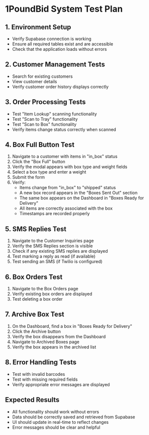 # 1PoundBid System Test Plan

## 1. Environment Setup
- Verify Supabase connection is working
- Ensure all required tables exist and are accessible
- Check that the application loads without errors

## 2. Customer Management Tests
- Search for existing customers
- View customer details
- Verify customer order history displays correctly

## 3. Order Processing Tests
- Test "Item Lookup" scanning functionality
- Test "Scan to Tray" functionality
- Test "Scan to Box" functionality
- Verify items change status correctly when scanned

## 4. Box Full Button Test
1. Navigate to a customer with items in "in_box" status
2. Click the "Box Full" button
3. Verify the modal appears with box type and weight fields
4. Select a box type and enter a weight
5. Submit the form
6. Verify:
   - Items change from "in_box" to "shipped" status
   - A new box record appears in the "Boxes Sent Out" section
   - The same box appears on the Dashboard in "Boxes Ready for Delivery"
   - All items are correctly associated with the box
   - Timestamps are recorded properly

## 5. SMS Replies Test
1. Navigate to the Customer Inquiries page
2. Verify the SMS Replies section is visible
3. Check if any existing SMS replies are displayed
4. Test marking a reply as read (if available)
5. Test sending an SMS (if Twilio is configured)

## 6. Box Orders Test
1. Navigate to the Box Orders page
2. Verify existing box orders are displayed
3. Test deleting a box order

## 7. Archive Box Test
1. On the Dashboard, find a box in "Boxes Ready for Delivery"
2. Click the Archive button
3. Verify the box disappears from the Dashboard
4. Navigate to Archived Boxes page
5. Verify the box appears in the archived list

## 8. Error Handling Tests
- Test with invalid barcodes
- Test with missing required fields
- Verify appropriate error messages are displayed

## Expected Results
- All functionality should work without errors
- Data should be correctly saved and retrieved from Supabase
- UI should update in real-time to reflect changes
- Error messages should be clear and helpful